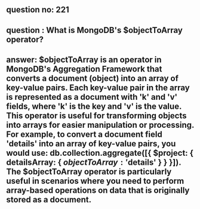 
      
## question no: 221

## question : What is MongoDB's $objectToArray operator?

## answer: $objectToArray is an operator in MongoDB's Aggregation Framework that converts a document (object) into an array of key-value pairs. Each key-value pair in the array is represented as a document with 'k' and 'v' fields, where 'k' is the key and 'v' is the value. This operator is useful for transforming objects into arrays for easier manipulation or processing. For example, to convert a document field 'details' into an array of key-value pairs, you would use: db.collection.aggregate([{ $project: { detailsArray: { $objectToArray: '$details' } } }]). The $objectToArray operator is particularly useful in scenarios where you need to perform array-based operations on data that is originally stored as a document.
      